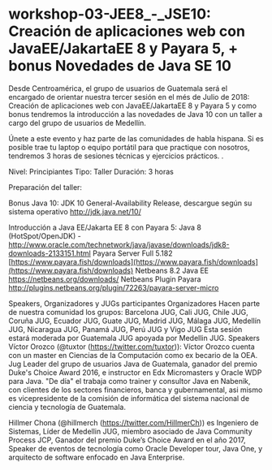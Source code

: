 # workshop-03-JEE8_-_JSE10: Creación de aplicaciones web con JavaEE/JakartaEE 8 y Payara 5, + bonus Novedades de Java SE 10 


Desde Centroamérica, el grupo de usuarios de Guatemala será el encargado de orientar nuestra tercer sesión en el més de Julio de 2018: Creación de aplicaciones web con JavaEE/JakartaEE 8 y Payara 5 y como bonus tendremos la introducción a las novedades de Java 10 con un taller a cargo del grupo de usuarios de Medellín.

Únete a este evento y haz parte de las comunidades de habla hispana.
Si es posible trae tu laptop o equipo portátil para que practique con nosotros, tendremos 3 horas de sesiones técnicas y ejercicios prácticos.
.

Nivel: Principiantes
Tipo: Taller
Duración: 3 horas

Preparación del taller:

Bonus Java 10:
JDK 10 General-Availability Release, descargue según su sistema operativo http://jdk.java.net/10/

Introducción a Java EE/Jakarta EE 8 con Payara 5:
Java 8 (HotSpot/OpenJDK) - http://www.oracle.com/technetwork/java/javase/downloads/jdk8-downloads-2133151.html
Payara Server Full 5.182 [https://www.payara.fish/downloads](https://www.payara.fish/downloads](https://www.payara.fish/downloads)
Netbeans 8.2 Java EE https://netbeans.org/downloads/
Netbeans Plugin Payara http://plugins.netbeans.org/plugin/72263/payara-server-micro

Speakers, Organizadores y JUGs participantes
Organizadores
Hacen parte de nuestra comunidad los grupos: Barcelona JUG, Cali JUG, Chile JUG, Coruña JUG, Ecuador JUG, Guate JUG, Madrid JUG, Málaga JUG, Medellín JUG, Nicaragua JUG, Panamá JUG, Perú JUG y Vigo JUG
Esta sesión estará moderada por Guatemala JUG apoyada por Medellin JUG.
Speakers
Víctor Orozco (@tuxtor (https://twitter.com/tuxtor)): Víctor Orozco cuenta con un master en Ciencias de la Computación como ex becario de la OEA. Jug Leader del grupo de usuarios Java de Guatemala, ganador del premio Duke's Choice Award 2016, e instructor en Edx Micromasters y Oracle WDP para Java.
"De día" el trabaja como trainer y consultor Java en Nabenik, con clientes de los sectores financieros, banca y gubernamental, asi mismo es vicepresidente de la comisión de informática del sistema nacional de ciencia y tecnología de Guatemala.

Hillmer Chona (@hillmerch (https://twitter.com/HillmerCh)) es Ingeniero de Sistemas, Líder de Medellin JUG, miembro asociado de Java Community Process JCP, Ganador del premio Duke’s Choice Award en el año 2017, Speaker de eventos de tecnología como Oracle Developer tour, Java One, y arquitecto de software enfocado en Java Enterprise.
